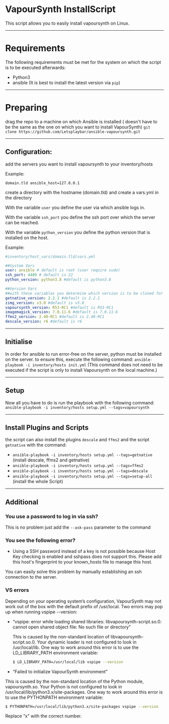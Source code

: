 # VapourSynth InstallScript
This script allows you to easily install vapoursynth on Linux.

___
# Requirements

The following requirements must be met for the system on which the script is to be executed afterwards:
- Python3
- ansible (It is best to install the latest version via `pip`)

---
# Preparing
drag the repo to a machine on which Ansible is installed ( doesn't have to be the same as the one on which you want to install VapourSynth)
`git clone https://github.com/Letsplaybar/ansible-vapoursynth.git`

___
## Configuration:
add the servers you want to install vapoursynth to your inventory/hosts

Example:
```
domain.tld ansible_host=127.0.0.1
```

create a directory with the hostname (domain.tld) and create a vars.yml in the directory

With the variable `user` you define the user via which ansible logs in. 

With the variable `ssh_port` you define the ssh port over which the server can be reached.

With the variable `python_version` you define the python version that is installed on the host.

Example:
````yaml
#inventory/host_vars/domain.tld/vars.yml

##System Vars
user: ansible # default is root (user require sudo)
ssh_port: 4489 # default is 22
python_version: python3.8 #default is python3.8

##Version Vars
##with these variables you determine which version is to be cloned for the install/compile
getnative_version: 2.2.1 #default is 2.2.1
zimg_version: v3.0 #default is v3.0
vapoursynth_version: R53-RC1 #default is R53-RC1
imagemagick_version: 7.0.11-6 #default is 7.0.11-6
ffms2_version: 2.40-RC1 #default is 2.40-RC1
descale_version: r6 #default is r6
````
___
## Initialise
In order for ansible to run error-free on the server, python must be installed on the server. to ensure this, 
execute the following command: `ansible-playbook -i inventory/hosts init.yml`
(This command does not need to be executed if the script is only to install Vapoursynth on the local machine.)

___
## Setup
Now all you have to do is run the playbook with the following command: `ansible-playbook -i inventory/hosts setup.yml --tags=vapoursynth`

___
## Install Plugins and Scripts
the script can also install the plugins `descale` and `ffms2` and the script `getnative` with the command: 
- `ansible-playbook -i inventory/hosts setup.yml --tags=getnative` (install descale, ffms2 and getnative)
- `ansible-playbook -i inventory/hosts setup.yml --tags=ffms2`
- `ansible-playbook -i inventory/hosts setup.yml --tags=descale`
- `ansible-playbook -i inventory/hosts setup.yml --tags=setup-all` (install the whole Script)

___
## Additional
### You use a password to log in via ssh?
This is no problem just add the `--ask-pass` parameter to the command

### You see the following error?
- Using a SSH password instead of a key is not possible because Host Key checking is enabled and sshpass does not support this.  Please add this host's fingerprint to your known_hosts file to manage this host.

You can easily solve this problem by manually establishing an ssh connection to the server.

### VS errors
Depending on your operating system’s configuration, VapourSynth may not work out of the box with the default prefix of /usr/local. Two errors may pop up when running vspipe --version:
- “vspipe: error while loading shared libraries: libvapoursynth-script.so.0: cannot open shared object file: No such file or directory”

  This is caused by the non-standard location of libvapoursynth-script.so.0. Your dynamic loader is not configured to look in /usr/local/lib. One way to work around this error is to use the LD_LIBRARY_PATH environment variable:
  ```sh
  $ LD_LIBRARY_PATH=/usr/local/lib vspipe --version
  ```

-  “Failed to initialize VapourSynth environment”

  This is caused by the non-standard location of the Python module, vapoursynth.so. Your Python is not configured to look in /usr/local/lib/python3.x/site-packages. One way to work around this error is to use the PYTHONPATH environment variable:
  ```sh
  $ PYTHONPATH=/usr/local/lib/python3.x/site-packages vspipe --version
  ```
  Replace “x” with the correct number.